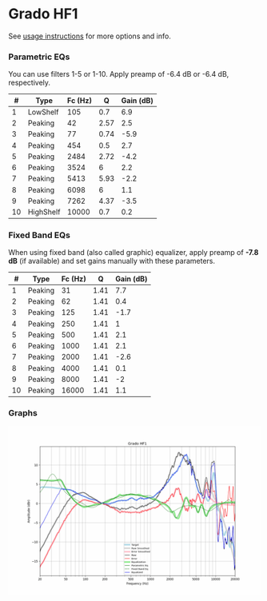 # Grado HF1
See [usage instructions](https://github.com/jaakkopasanen/AutoEq#usage) for more options and info.

### Parametric EQs
You can use filters 1-5 or 1-10. Apply preamp of -6.4 dB or -6.4 dB, respectively.

|   # | Type      |   Fc (Hz) |    Q |   Gain (dB) |
|-----|-----------|-----------|------|-------------|
|   1 | LowShelf  |       105 | 0.7  |         6.9 |
|   2 | Peaking   |        42 | 2.57 |         2.5 |
|   3 | Peaking   |        77 | 0.74 |        -5.9 |
|   4 | Peaking   |       454 | 0.5  |         2.7 |
|   5 | Peaking   |      2484 | 2.72 |        -4.2 |
|   6 | Peaking   |      3524 | 6    |         2.2 |
|   7 | Peaking   |      5413 | 5.93 |        -2.2 |
|   8 | Peaking   |      6098 | 6    |         1.1 |
|   9 | Peaking   |      7262 | 4.37 |        -3.5 |
|  10 | HighShelf |     10000 | 0.7  |         0.2 |

### Fixed Band EQs
When using fixed band (also called graphic) equalizer, apply preamp of **-7.8 dB** (if available) and set gains manually with these parameters.

|   # | Type    |   Fc (Hz) |    Q |   Gain (dB) |
|-----|---------|-----------|------|-------------|
|   1 | Peaking |        31 | 1.41 |         7.7 |
|   2 | Peaking |        62 | 1.41 |         0.4 |
|   3 | Peaking |       125 | 1.41 |        -1.7 |
|   4 | Peaking |       250 | 1.41 |         1   |
|   5 | Peaking |       500 | 1.41 |         2.1 |
|   6 | Peaking |      1000 | 1.41 |         2.1 |
|   7 | Peaking |      2000 | 1.41 |        -2.6 |
|   8 | Peaking |      4000 | 1.41 |         0.1 |
|   9 | Peaking |      8000 | 1.41 |        -2   |
|  10 | Peaking |     16000 | 1.41 |         1.1 |

### Graphs
![](./Grado%20HF1.png)

